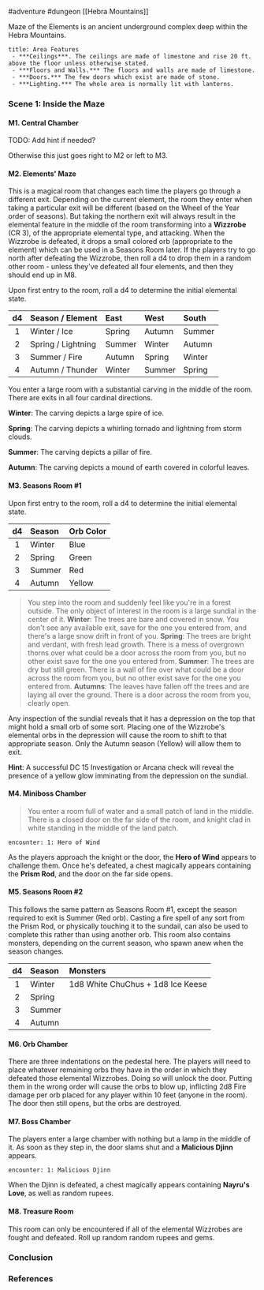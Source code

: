 #adventure #dungeon [[Hebra Mountains]]

Maze of the Elements is an ancient underground complex deep within the Hebra Mountains.

```ad-info
title: Area Features
 - ***Ceilings***. The ceilings are made of limestone and rise 20 ft. above the floor unless otherwise stated.
 - ***Floors and Walls.*** The floors and walls are made of limestone.
 - ***Doors.*** The few doors which exist are made of stone.
 - ***Lighting.*** The whole area is normally lit with lanterns.
```

### Scene 1: Inside the Maze

#### M1. Central Chamber

TODO: Add hint if needed?

Otherwise this just goes right to M2 or left to M3.

#### M2. Elements' Maze

This is a magical room that changes each time the players go through a different exit. Depending on the current element, the room they enter when taking a particular exit will be different (based on the Wheel of the Year order of seasons). But taking the northern exit will always result in the elemental feature in the middle of the room transforming into a **Wizzrobe** (CR 3), of the appropriate elemental type, and attacking. When the Wizzrobe is defeated, it drops a small colored orb (appropriate to the element) which can be used in a Seasons Room later. If the players try to go north after defeating the Wizzrobe, then roll a d4 to drop them in a random other room - unless they've defeated all four elements, and then they should end up in M8.

Upon first entry to the room, roll a d4 to determine the initial elemental state.

| d4 | Season / Element  | East   | West   | South  |
|:--:|:------------------|:-------|:-------|:-------|
| 1  | Winter / Ice      | Spring | Autumn | Summer |
| 2  | Spring / Lightning| Summer | Winter | Autumn |
| 3  | Summer / Fire     | Autumn | Spring | Winter |
| 4  | Autumn / Thunder  | Winter | Summer | Spring |

<div class='descriptive'>
You enter a large room with a substantial carving in the middle of the room. There are exits in all four cardinal directions.

**Winter**: The carving depicts a large spire of ice.
	
**Spring**: The carving depicts a whirling tornado and lightning from storm clouds.

**Summer**: The carving depicts a pillar of fire.

**Autumn**: The carving depicts a mound of earth covered in colorful leaves.
</div>

#### M3. Seasons Room #1

Upon first entry to the room, roll a d4 to determine the initial elemental state.

| d4 | Season  | Orb Color |
|:--:|:--------|:----------|
| 1  | Winter  | Blue |
| 2  | Spring  | Green |
| 3  | Summer  | Red |
| 4  | Autumn  | Yellow |

>You step into the room and suddenly feel like you're in a forest outside. The only object of interest in the room is a large sundial in the center of it.
>**Winter**: The trees are bare and covered in snow. You don't see any available exit, save for the one you entered from, and there's a large snow drift in front of you.
>**Spring**: The trees are bright and verdant, with fresh lead growth. There is a mess of overgrown thorns over what could be a door across the room from you, but no other exist save for the one you entered from.
>**Summer**: The trees are dry but still green. There is a wall of fire over what could be a door across the room from you, but no other exist save for the one you entered from.
>**Autumns**: The leaves have fallen off the trees and are laying all over the ground. There is a door across the room from you, clearly open.

Any inspection of the sundial reveals that it has a depression on the top that might hold a small orb of some sort. Placing one of the Wizzrobe's elemental orbs in the depression will cause the room to shift to that appropriate season. Only the Autumn season (Yellow) will allow them to exit.

**Hint**: A successful DC 15 Investigation or Arcana check will reveal the presence of a yellow glow imminating from the depression on the sundial.

#### M4. Miniboss Chamber

>You enter a room full of water and a small patch of land in the middle. There is a closed door on the far side of the room, and knight clad in white standing in the middle of the land patch.

`encounter: 1: Hero of Wind`

As the players approach the knight or the door, the **Hero of Wind** appears to challenge them. Once he's defeated, a chest magically appears containing the **Prism Rod**, and the door on the far side opens.

#### M5. Seasons Room #2

This follows the same pattern as Seasons Room #1, except the season required to exit is Summer (Red orb). Casting a fire spell of any sort from the Prism Rod, or physically touching it to the sundail, can also be used to complete this rather than using another orb. This room also contains monsters, depending on the current season, who spawn anew when the season changes.

| d4 | Season  | Monsters |
|:--:|:--------|:----------|
| 1  | Winter  | 1d8 White ChuChus + 1d8 Ice Keese |
| 2  | Spring  |  |
| 3  | Summer  |  |
| 4  | Autumn  |  |

#### M6. Orb Chamber

There are three indentations on the pedestal here. The players will need to place whatever remaining orbs they have in the order in which they defeated those elemental Wizzrobes. Doing so will unlock the door. Putting them in the wrong order will cause the orbs to blow up, inflicting 2d8 Fire damage per orb placed for any player within 10 feet (anyone in the room). The door then still opens, but the orbs are destroyed.

#### M7. Boss Chamber

The players enter a large chamber with nothing but a lamp in the middle of it. As soon as they step in, the door slams shut and a **Malicious Djinn** appears.

`encounter: 1: Malicious Djinn`

When the Djinn is defeated, a chest magically appears containing **Nayru's Love**, as well as random rupees.

#### M8. Treasure Room

This room can only be encountered if all of the elemental Wizzrobes are fought and defeated. Roll up random random rupees and gems.

### Conclusion


### References
